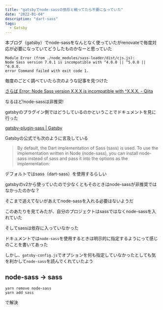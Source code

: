 ```yaml
---
title: "gatsbyでnode-sassの依存と戦ってたら不要になっていた"
date: "2022-01-04"
description: "dart-sass"
tags:
  - Gatsby
---
```


本ブログ（gatsby）でnode-sassをなんとなく使っていたがrenovateで毎度対応が必要になっていてどうしたものかなーと思っていた

```
Module Error (from ./node_modules/sass-loader/dist/cjs.js):
Node Sass version 7.0.1 is incompatible with ^4.0.0 || ^5.0.0 || ^6.0.0.
error Command failed with exit code 1.
```

<!-- textlint-disable prh -->
毎度のごとく調べていたら次のような記事を見つけた
<!-- textlint-enable prh -->

[さらば Error: Node Sass version X.X.X is incompatible with ^X.X.X. - Qiita](https://qiita.com/slangsoft/items/acd66675e5e46febfa8d)

なるほど!node-sassは非推奨!

gatsbyのプラグイン側ではどうしているのかということでドキュメントを見に行った

[gatsby-plugin-sass | Gatsby](https://www.gatsbyjs.com/plugins/gatsby-plugin-sass/)

Gatsbyの公式でも次のように言及している

> By default, the Dart implementation of Sass (sass) is used. To use the implementation written in Node (node-sass), you can install node-sass instead of sass and pass it into the options as the implementation:

デフォルトではsass（dart-sass）を使用するらしい

gatsbyのv2から使っていたので少なくともそのときはnode-sassが非推奨ではなかったのかな？

そこまで追えてないがあえてnode-sassを入れる必要はないようだ

このあたりを見てみたが、自分のプロジェクトはsassではなくnode-sassを入れていた

そしてsassは依存に入っていなかった

ドキュメントでは`node-sass`を使用するときは明示的に指定するようにって感じのことを書いてあった

しかし、`gatsby-config.js`でオプションを何も指定していなかったとしても気を利かして`node-sass`を読んでくれていたよう


## node-sass -> sass

```shell
yarn remove node-sass
yarn add sass
```

で解決